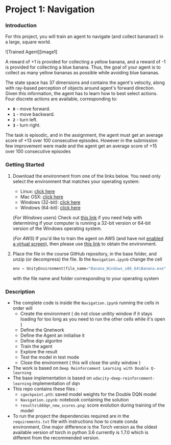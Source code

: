 # Project 1: Navigation

### Introduction

For this project, you will train an agent to navigate (and collect bananas!) in a large, square world.  

![Trained Agent][image1]

A reward of +1 is provided for collecting a yellow banana, and a reward of -1 is provided for collecting a blue banana.  Thus, the goal of your agent is to collect as many yellow bananas as possible while avoiding blue bananas.  

The state space has 37 dimensions and contains the agent's velocity, along with ray-based perception of objects around agent's forward direction.  Given this information, the agent has to learn how to best select actions.  Four discrete actions are available, corresponding to:
- **`0`** - move forward.
- **`1`** - move backward.
- **`2`** - turn left.
- **`3`** - turn right.

The task is episodic, and in the assignment, the agent must get an average score of +13 over 100 consecutive episodes. However in the submission few improvement were made and the agent get an average score of +15 over 100 consecutive episodes

### Getting Started

1. Download the environment from one of the links below.  You need only select the environment that matches your operating system:
    - Linux: [click here](https://s3-us-west-1.amazonaws.com/udacity-drlnd/P1/Banana/Banana_Linux.zip)
    - Mac OSX: [click here](https://s3-us-west-1.amazonaws.com/udacity-drlnd/P1/Banana/Banana.app.zip)
    - Windows (32-bit): [click here](https://s3-us-west-1.amazonaws.com/udacity-drlnd/P1/Banana/Banana_Windows_x86.zip)
    - Windows (64-bit): [click here](https://s3-us-west-1.amazonaws.com/udacity-drlnd/P1/Banana/Banana_Windows_x86_64.zip)
    
    (_For Windows users_) Check out [this link](https://support.microsoft.com/en-us/help/827218/how-to-determine-whether-a-computer-is-running-a-32-bit-version-or-64) if you need help with determining if your computer is running a 32-bit version or 64-bit version of the Windows operating system.

    (_For AWS_) If you'd like to train the agent on AWS (and have not [enabled a virtual screen](https://github.com/Unity-Technologies/ml-agents/blob/master/docs/Training-on-Amazon-Web-Service.md)), then please use [this link](https://s3-us-west-1.amazonaws.com/udacity-drlnd/P1/Banana/Banana_Linux_NoVis.zip) to obtain the environment.

2. Place the file in the course GitHub repository, in the base folder, and unzip (or decompress) the file. Ib the `Navigation.ipynb` change the cell 
    ```python
   env = UnityEnvironment(file_name="Banana_Windows_x86_64\Banana.exe")
   ```
   with the file name and folder corresponding to your operating system

### Description

*   The complete code is inside the `Navigation.ipynb` running the cells in order will 
    *   Create the environment ( do not close unitity window if it stays loading for too long as you need to run the other cells while it's open )
    *   Define the Qnetwork
    *   Define the Agent an initialise it
    *   Define dqn algoritm
    *   Train the agent
    *   Explore the result
    *   Test the model in test mode 
    *   Close the environment ( this will close the unity window )
*   The work is based on `Deep Reinforcement Learning with Double Q-learning`
*   The base implementation is based on `udacity-deep-reinforcement-learning` implementation of dqn
*   This repo contains these files :
    - `cgeckpoint.pth`: saved model weights for the Double DQN model
    - `Navigation.ipynb`: notebook containing the solution
    - `results\dddqn_new_scores.png`: score evolution during training of the model
*   To run the project the dependencies required are in the `requirements.txt` file with instructions how to create conda environment, One major difference is the Torch version as the oldest available version of torch in python 3.6 currently is 1.7.0 which is different from the recommended version.